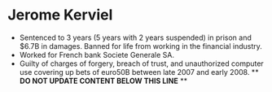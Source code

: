 Jerome Kerviel
==============

* Sentenced to 3 years (5 years with 2 years suspended) in prison and $6.7B in damages. Banned for life from working in the financial industry.
* Worked for French bank Societe Generale SA.
* Guilty of charges of forgery, breach of trust, and unauthorized computer use covering up bets of euro50B between late 2007 and early 2008.
** **DO NOT UPDATE CONTENT BELOW THIS LINE** **

